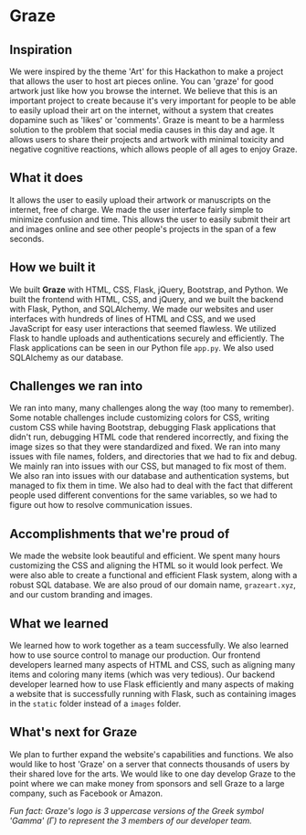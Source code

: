 # Graze

## Inspiration
We were inspired by the theme 'Art' for this Hackathon to make a project that allows the user to host art pieces online. You can 'graze' for good artwork just like how you browse the internet. We believe that this is an important project to create because it's very important for people to be able to easily upload their art on the internet, without a system that creates dopamine such as 'likes' or 'comments'.  Graze is meant to be a harmless solution to the problem that social media causes in this day and age. It allows users to share their projects and artwork with minimal toxicity and negative cognitive reactions, which allows people of all ages to enjoy Graze.

## What it does
It allows the user to easily upload their artwork or manuscripts on the internet, free of charge. We made the user interface fairly simple to minimize confusion and time. This allows the user to easily submit their art and images online and see other people's projects in the span of a few seconds.

## How we built it
We built **Graze** with HTML, CSS, Flask, jQuery, Bootstrap, and Python. We built the frontend with HTML, CSS, and jQuery, and we built the backend with Flask, Python, and SQLAlchemy. We made our websites and user interfaces with hundreds of lines of HTML and CSS, and we used JavaScript for easy user interactions that seemed flawless. We utilized Flask to handle uploads and authentications securely and efficiently. The Flask applications can be seen in our Python file `app.py`. We also used SQLAlchemy as our database.

## Challenges we ran into
We ran into many, many challenges along the way (too many to remember). Some notable challenges include customizing colors for CSS, writing custom CSS while having Bootstrap, debugging Flask applications that didn't run, debugging HTML code that rendered incorrectly, and fixing the image sizes so that they were standardized and fixed. We ran into many issues with file names, folders, and directories that we had to fix and debug. We mainly ran into issues with our CSS, but managed to fix most of them. We also ran into issues with our database and authentication systems, but managed to fix them in time. We also had to deal with the fact that different people used different conventions for the same variables, so we had to figure out how to resolve communication issues. 

## Accomplishments that we're proud of
We made the website look beautiful and efficient. We spent many hours customizing the CSS and aligning the HTML so it would look perfect. We were also able to create a functional and efficient Flask system, along with a robust SQL database. We are also proud of our domain name, `grazeart.xyz`, and our custom branding and images.

## What we learned
We learned how to work together as a team successfully. We also learned how to use source control to manage our production. Our frontend developers learned many aspects of HTML and CSS, such as aligning many items and coloring many items (which was very tedious). Our backend developer learned how to use Flask efficiently and many aspects of making a website that is successfully running with Flask, such as containing images in the `static` folder instead of a `images` folder.

## What's next for Graze
We plan to further expand the website's capabilities and functions. We also would like to host 'Graze' on a server that connects thousands of users by their shared love for the arts. We would like to one day develop Graze to the point where we can make money from sponsors and sell Graze to a large company, such as Facebook or Amazon.

*Fun fact: Graze's logo is 3 uppercase versions of the Greek symbol 'Gamma' (Γ) to represent the 3 members of our developer team.*
